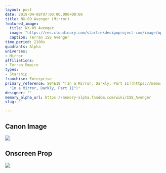 ```yaml
---
layout: post
date: 2019-04-08T07:00:00.000+00:00
title: NX-09 Avenger (Mirror)
featured_image:
  title: NX-09 Avenger
  image: "https://res.cloudinary.com/startrekdesignproject-com/image/upload/v1554862370/NX-09AvengerMirror.png"
  caption: Terran ISS Avenger
time_period: 2100s
quadrants: Alpha
universes:
- Mirror
affiliations:
- Terran Empire
types:
- Starship
franchise: Enterprise
primary_reference: S04E19 "[In a Mirror, Darkly, Part II](https://memory-alpha.fandom.com/wiki/In_a_Mirror,_Darkly,_Part_II
  "In a Mirror, Darkly, Part II")"
designer: ''
memory_alpha_url: https://memory-alpha.fandom.com/wiki/ISS_Avenger
slug: ''

---
```

## Canon Image

![](https://res.cloudinary.com/startrekdesignproject-com/image/upload/v1554745084/NX-09AvengerMirror1.jpg)

## Onscreen Prop

![](https://res.cloudinary.com/startrekdesignproject-com/image/upload/v1569872159/NX-09-Avenger_Prop.jpg)